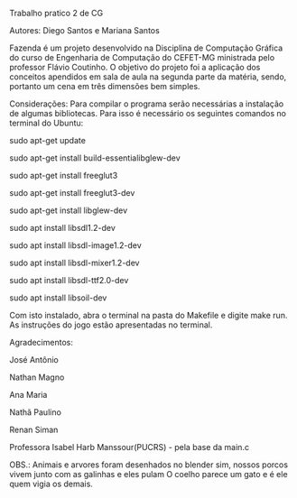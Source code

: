 Trabalho pratico 2 de CG

Autores: Diego Santos e Mariana Santos

Fazenda é um projeto desenvolvido na Disciplina de Computação Gráfica do curso de Engenharia de Computação do CEFET-MG ministrada pelo professor Flávio Coutinho. O objetivo do projeto foi a aplicação dos conceitos apendidos em sala de aula na segunda parte da matéria, sendo, portanto um cena em três dimensões bem simples.

Considerações:
Para compilar o programa serão necessárias a instalação de algumas bibliotecas. Para isso é necessário os seguintes comandos no terminal do Ubuntu:

sudo apt-get update 

sudo apt-get install build-essentialibglew-dev

sudo apt-get install freeglut3 

sudo apt-get install freeglut3-dev

sudo apt-get install libglew-dev

sudo apt install libsdl1.2-dev 

sudo apt install libsdl-image1.2-dev 

sudo apt install libsdl-mixer1.2-dev

sudo apt install libsdl-ttf2.0-dev

sudo apt install libsoil-dev


Com isto instalado, abra o terminal na pasta do Makefile e digite make run.
As instruções do jogo estão apresentadas no terminal.

Agradecimentos:

José Antônio 

Nathan Magno

Ana Maria

Nathã Paulino

Renan Siman

Professora Isabel Harb Manssour(PUCRS) - pela base da main.c


OBS.: Animais e arvores foram desenhados no blender
	sim, nossos porcos vivem junto com as galinhas e eles pulam
	O coelho parece um gato e é ele quem vigia os demais.


